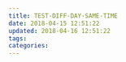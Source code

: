```yaml
---
title: TEST-DIFF-DAY-SAME-TIME
date: 2018-04-15 12:51:22
updated: 2018-04-16 12:51:22
tags:
categories:
---
```

